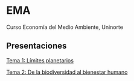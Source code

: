 # EMA
Curso Economía del Medio Ambiente, Uninorte

## Presentaciones

[Tema 1: Límites planetarios](https://uninorte-my.sharepoint.com/:b:/g/personal/andresmv_uninorte_edu_co/EW4bMKjsuPtKsOo9CsBOR8kBxeWRY15WCAR__uROypzqkQ?e=iYLQwh)

[Tema 2: De la biodiversidad al bienestar humano](https://uninorte-my.sharepoint.com/:b:/g/personal/andresmv_uninorte_edu_co/ERYKIXdrDkZFg6f0MIzyapcB9_yL27szspWYueTF1ySlBA?e=V3gNJg)

